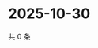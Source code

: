 # 2025-10-30

共 0 条

<!-- BEGIN ZHIHUVIDEO -->
<!-- 最后更新时间 Thu Oct 30 2025 16:15:24 GMT+0800 (China Standard Time) -->

<!-- END ZHIHUVIDEO -->
